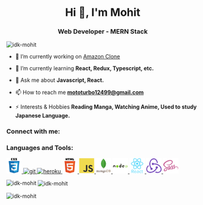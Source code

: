 <h1 align="center">Hi 👋, I'm Mohit</h1>
<h3 align="center">Web Developer - MERN Stack</h3>

<p align="left"> <img src="https://komarev.com/ghpvc/?username=idk-mohit&label=Profile%20views&color=0e75b6&style=flat" alt="idk-mohit" /> </p>

- 🔭 I’m currently working on [Amazon Clone](https://e-commerce-amazon.netlify.app/)

- 🌱 I’m currently learning **React, Redux, Typescript, etc.**

- 💬 Ask me about **Javascript, React.**

- 📫 How to reach me **mototurbo12499@gmail.com**

- ⚡ Interests & Hobbies **Reading Manga, Watching Anime, Used to study Japanese Language.**

<h3 align="left">Connect with me:</h3>
<p align="left">
</p>

<h3 align="left">Languages and Tools:</h3>
<p align="left"> <a href="https://www.w3schools.com/css/" target="_blank" rel="noreferrer"> <img src="https://raw.githubusercontent.com/devicons/devicon/master/icons/css3/css3-original-wordmark.svg" alt="css3" width="40" height="40"/> </a> <a href="https://git-scm.com/" target="_blank" rel="noreferrer"> <img src="https://www.vectorlogo.zone/logos/git-scm/git-scm-icon.svg" alt="git" width="40" height="40"/> </a> <a href="https://heroku.com" target="_blank" rel="noreferrer"> <img src="https://www.vectorlogo.zone/logos/heroku/heroku-icon.svg" alt="heroku" width="40" height="40"/> </a> <a href="https://www.w3.org/html/" target="_blank" rel="noreferrer"> <img src="https://raw.githubusercontent.com/devicons/devicon/master/icons/html5/html5-original-wordmark.svg" alt="html5" width="40" height="40"/> </a> <a href="https://developer.mozilla.org/en-US/docs/Web/JavaScript" target="_blank" rel="noreferrer"> <img src="https://raw.githubusercontent.com/devicons/devicon/master/icons/javascript/javascript-original.svg" alt="javascript" width="40" height="40"/> </a>  <a href="https://www.mongodb.com/" target="_blank" rel="noreferrer"> <img src="https://raw.githubusercontent.com/devicons/devicon/master/icons/mongodb/mongodb-original-wordmark.svg" alt="mongodb" width="40" height="40"/> </a> <a href="https://nodejs.org" target="_blank" rel="noreferrer"> <img src="https://raw.githubusercontent.com/devicons/devicon/master/icons/nodejs/nodejs-original-wordmark.svg" alt="nodejs" width="40" height="40"/> </a> <a href="https://reactjs.org/" target="_blank" rel="noreferrer"> <img src="https://raw.githubusercontent.com/devicons/devicon/master/icons/react/react-original-wordmark.svg" alt="react" width="40" height="40"/> </a> <a href="https://redux.js.org" target="_blank" rel="noreferrer"> <img src="https://raw.githubusercontent.com/devicons/devicon/master/icons/redux/redux-original.svg" alt="redux" width="40" height="40"/> </a> <a href="https://sass-lang.com" target="_blank" rel="noreferrer"> <img src="https://raw.githubusercontent.com/devicons/devicon/master/icons/sass/sass-original.svg" alt="sass" width="40" height="40"/> </a> </p>

<p><img align="left" margin="1rem" src="https://github-readme-stats.vercel.app/api/top-langs?username=idk-mohit&show_icons=true&locale=en&layout=compact" alt="idk-mohit" /></p>

<p>&nbsp;<img align="center" src="https://github-readme-stats.vercel.app/api?username=idk-mohit&show_icons=true&locale=en" alt="idk-mohit" /></p>

<p><img align="center" src="https://github-readme-streak-stats.herokuapp.com/?user=idk-mohit&" alt="idk-mohit" /></p>

